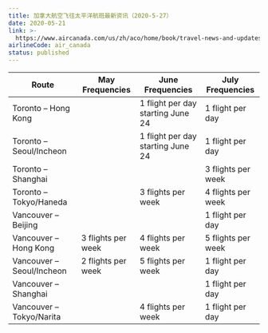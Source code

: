 ```yaml
---
title: 加拿大航空飞往太平洋航班最新资讯（2020-5-27）
date: 2020-05-21
link: >-
  https://www.aircanada.com/us/zh/aco/home/book/travel-news-and-updates/2020/china-travel.html#/pacific-1
airlineCode: air_canada
status: published
---
```

Route|  May Frequencies| June Frequencies| July Frequencies  
---|---|---|---  
Toronto – Hong Kong | | 1 flight per day starting June 24| 1 flight per day  
Toronto – Seoul/Incheon| | 1 flight per day starting June 24| 1 flight per day  
Toronto – Shanghai | | | 3 flights per week  
Toronto – Tokyo/Haneda| | 3 flights per week| 4 flights per week  
Vancouver – Beijing| | | 1 flight per day  
Vancouver – Hong Kong| 3 flights per week| 4 flights per week| 5 flights per week  
Vancouver – Seoul/Incheon| 2 flights per week| 5 flights per week| 1 flight per day  
Vancouver – Shanghai| | | 1 flight per day  
Vancouver – Tokyo/Narita| | 4 flights per week | 1 flight per day

